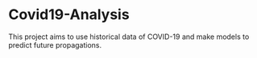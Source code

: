 # Covid19-Analysis
This project aims to use historical data of COVID-19 and make models to predict future propagations.

